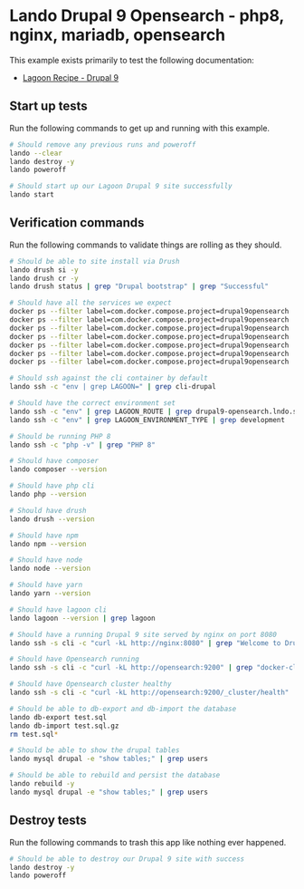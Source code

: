 Lando Drupal 9 Opensearch - php8, nginx, mariadb, opensearch
============================================================

This example exists primarily to test the following documentation:

* [Lagoon Recipe - Drupal 9](https://docs.lando.dev/config/lagoon.html)

Start up tests
--------------

Run the following commands to get up and running with this example.

```bash
# Should remove any previous runs and poweroff
lando --clear
lando destroy -y
lando poweroff

# Should start up our Lagoon Drupal 9 site successfully
lando start
```

Verification commands
---------------------

Run the following commands to validate things are rolling as they should.

```bash
# Should be able to site install via Drush
lando drush si -y
lando drush cr -y
lando drush status | grep "Drupal bootstrap" | grep "Successful"

# Should have all the services we expect
docker ps --filter label=com.docker.compose.project=drupal9opensearch | grep Up | grep drupal9opensearch_nginx_1
docker ps --filter label=com.docker.compose.project=drupal9opensearch | grep Up | grep drupal9opensearch_mariadb_1
docker ps --filter label=com.docker.compose.project=drupal9opensearch | grep Up | grep drupal9opensearch_mailhog_1
docker ps --filter label=com.docker.compose.project=drupal9opensearch | grep Up | grep drupal9opensearch_php_1
docker ps --filter label=com.docker.compose.project=drupal9opensearch | grep Up | grep drupal9opensearch_cli_1
docker ps --filter label=com.docker.compose.project=drupal9opensearch | grep Up | grep drupal9opensearch_lagooncli_1
docker ps --filter label=com.docker.compose.project=drupal9opensearch | grep Up | grep drupal9opensearch_opensearch_1

# Should ssh against the cli container by default
lando ssh -c "env | grep LAGOON=" | grep cli-drupal

# Should have the correct environment set
lando ssh -c "env" | grep LAGOON_ROUTE | grep drupal9-opensearch.lndo.site
lando ssh -c "env" | grep LAGOON_ENVIRONMENT_TYPE | grep development

# Should be running PHP 8
lando ssh -c "php -v" | grep "PHP 8"

# Should have composer
lando composer --version

# Should have php cli
lando php --version

# Should have drush
lando drush --version

# Should have npm
lando npm --version

# Should have node
lando node --version

# Should have yarn
lando yarn --version

# Should have lagoon cli
lando lagoon --version | grep lagoon

# Should have a running Drupal 9 site served by nginx on port 8080
lando ssh -s cli -c "curl -kL http://nginx:8080" | grep "Welcome to Drush Site-Install"

# Should have Opensearch running
lando ssh -s cli -c "curl -kL http://opensearch:9200" | grep "docker-cluster"

# Should have Opensearch cluster healthy
lando ssh -s cli -c "curl -kL http://opensearch:9200/_cluster/health" | grep "green"

# Should be able to db-export and db-import the database
lando db-export test.sql
lando db-import test.sql.gz
rm test.sql*

# Should be able to show the drupal tables
lando mysql drupal -e "show tables;" | grep users

# Should be able to rebuild and persist the database
lando rebuild -y
lando mysql drupal -e "show tables;" | grep users
```

Destroy tests
-------------

Run the following commands to trash this app like nothing ever happened.

```bash
# Should be able to destroy our Drupal 9 site with success
lando destroy -y
lando poweroff
```
